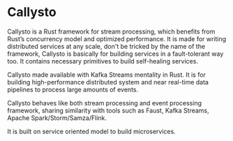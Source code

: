 # Callysto

Callysto is a Rust framework for stream processing, which benefits from Rust’s concurrency model and optimized performance.
It is made for writing distributed services at any scale, don't be tricked by the name of the framework, Callysto is basically for building services in a fault-tolerant way too.
It contains necessary primitives to build self-healing services.

Callysto made available with Kafka Streams mentality in Rust. It is for building high-performance distributed system and near real-time data pipelines to process large amounts of events.

Callysto behaves like both stream processing and event processing framework, sharing similarity with tools such as Faust, Kafka Streams, Apache Spark/Storm/Samza/Flink.

It is built on service oriented model to build microservices.
